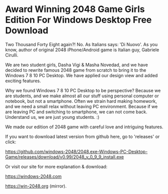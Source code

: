 Award Winning 2048 Game Girls Edition For Windows Desktop Free Download
=============================================================================================

Two Thousand Forty Eight again?! No. As Italians says: 'Di Nuovo'. As you know, author of original 2048 iPhone/Android game is Italian guy, Gabriele Cirulli.

We are two student girls, Dasha Vigi & Masha Novedad, and we have decided to rewrite famous 2048 game from scratch to bring it to the Windows 7 8 10 PC Desktop. We have applied our design view and added exciting features. 

Why we found Windows 7 8 10 PC Desktop to be perspective? Because we are students, and we make almost all our stuff using personal computer or notebook, but not a smartphone. Often we strain hard making homework, and we need a small relax without leaving PC environment. Because if we are leaving PC and switching to smartphone, we can not come back. Understand us, we are just young students. :)

We made our edition of 2048 game with careful love and intriguing features.

If you want to download latest version from github here, go to 'releases' or click:

https://github.com/windows-2048/2048.exe-Windows-PC-Desktop-Game/releases/download/v0.99/2048_v_0_9_9_install.exe

Or visit our site for more explanation & download:

https://windows-2048.com

https://win-2048.org (mirror).
